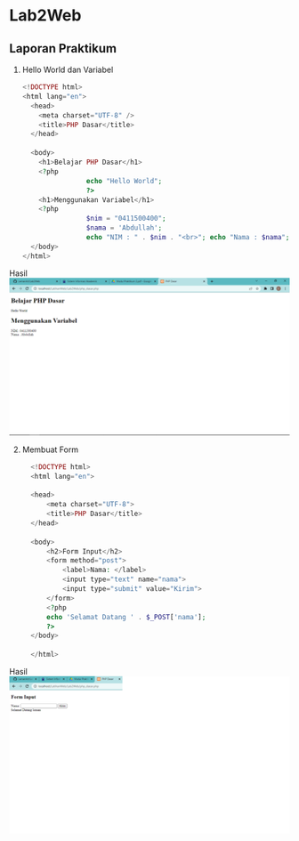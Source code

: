 # Lab2Web

## Laporan Praktikum

1.  Hello World dan Variabel

    ```php
    <!DOCTYPE html>
    <html lang="en">
      <head>
        <meta charset="UTF-8" />
        <title>PHP Dasar</title>
      </head>

      <body>
        <h1>Belajar PHP Dasar</h1>
        <?php
                    echo "Hello World";
                    ?>
        <h1>Menggunakan Variabel</h1>
        <?php
                    $nim = "0411500400";
                    $nama = 'Abdullah';
                    echo "NIM : " . $nim . "<br>"; echo "Nama : $nama"; ?>
      </body>
    </html>
    ```

Hasil
![Gambar 1](1.png)

2. Membuat Form

   ```php
     <!DOCTYPE html>
     <html lang="en">

     <head>
         <meta charset="UTF-8">
         <title>PHP Dasar</title>
     </head>

     <body>
         <h2>Form Input</h2>
         <form method="post">
             <label>Nama: </label>
             <input type="text" name="nama">
             <input type="submit" value="Kirim">
         </form>
         <?php
         echo 'Selamat Datang ' . $_POST['nama'];
         ?>
     </body>

     </html>
   ```

Hasil
![Gambar 1](2.png)
